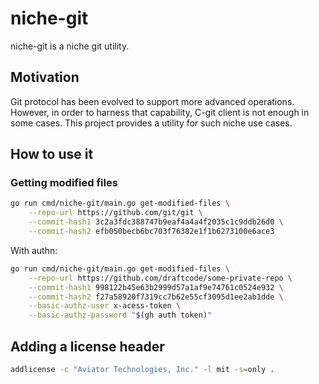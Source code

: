 # niche-git

niche-git is a niche git utility.

## Motivation

Git protocol has been evolved to support more advanced operations. However, in
order to harness that capability, C-git client is not enough in some cases. This
project provides a utility for such niche use cases.

## How to use it

### Getting modified files

```bash
go run cmd/niche-git/main.go get-modified-files \
    --repo-url https://github.com/git/git \
    --commit-hash1 3c2a3fdc388747b9eaf4a4a4f2035c1c9ddb26d0 \
    --commit-hash2 efb050becb6bc703f76382e1f1b6273100e6ace3
```

With authn:

```bash
go run cmd/niche-git/main.go get-modified-files \
    --repo-url https://github.com/draftcode/some-private-repo \
    --commit-hash1 998122b45e63b2999d57a1af9e74761c0524e932 \
    --commit-hash2 f27a58920f7319cc7b62e55cf3095d1ee2ab1dde \
    --basic-authz-user x-acess-token \
    --basic-authz-password "$(gh auth token)"
```

## Adding a license header

```bash
addlicense -c "Aviator Technologies, Inc." -l mit -s=only .
```
